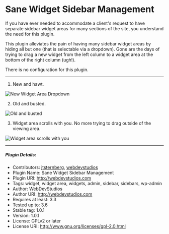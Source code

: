 Sane Widget Sidebar Management
==============================

If you have ever needed to accommodate a client's request to have separate sidebar widget areas for many sections of the site, you understand the need for this plugin.

This plugin alleviates the pain of having many sidebar widget areas by hiding all but one (that is selectable via a dropdown). Gone are the days of trying to drag a new widget from the left column to a widget area at the bottom of the right column (ugh!).

There is no configuration for this plugin.

------------------------------------

1. New and hawt.

![New Widget Area Dropdown](https://raw.github.com/WebDevStudios/Sane-Widget-Sidebar-Management/master/screenshot-1.jpg)

2. Old and busted.

![Old and busted](https://raw.github.com/WebDevStudios/Sane-Widget-Sidebar-Management/master/screenshot-2.jpg)

3. Widget area scrolls with you. No more trying to drag outside of the viewing area.

![Widget area scrolls with you](https://raw.github.com/WebDevStudios/Sane-Widget-Sidebar-Management/master/screenshot-3.jpg)

------------------------------------

##### Plugin Details:
* Contributors: [jtsternberg](http://profiles.wordpress.org/jtsternberg/), [webdevstudios](http://profiles.wordpress.org/webdevstudios/)
* Plugin Name: Sane Widget Sidebar Management
* Plugin URI: http://webdevstudios.com
* Tags: widget, widget area, widgets, admin, sidebar, sidebars, wp-admin
* Author: WebDevStudios
* Author URI: http://webdevstudios.com
* Requires at least: 3.3
* Tested up to: 3.6
* Stable tag: 1.0.1
* Version: 1.0.1
* License: GPLv2 or later
* License URI: http://www.gnu.org/licenses/gpl-2.0.html
